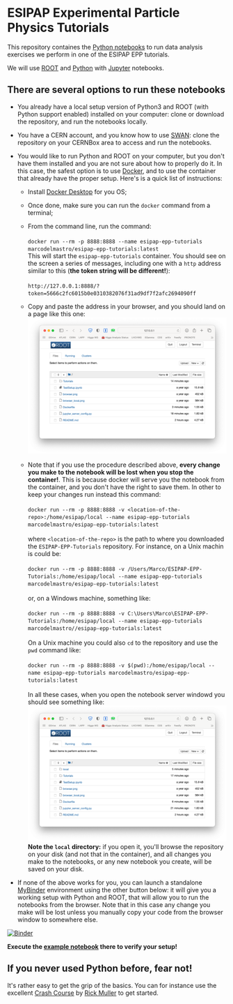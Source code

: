 # ESIPAP  Experimental Particle Physics Tutorials

This repository containes the [Python notebooks](Tutorials) to run data analysis exercises we perform in one of the ESIPAP EPP tutorials.

We will use [ROOT](https://root.cern) and [Python](https://www.python.org) with [Jupyter](https://jupyter.org) notebooks. 

## There are several options to run these notebooks

- You already have a local setup version of Python3 and ROOT (with Python support enabled) installed on your computer: clone or download the repository, and run the notebooks locally.

- You have a CERN account, and you know how to use [SWAN](http://swan.cern.ch): clone the repository on your CERNBox area to access and run the notebooks.

- You would like to run Python and ROOT on your computer, but you don't have them installed and you are not sure about how to properly do it. In this case, the safest option is to use [Docker](https://www.docker.com), and to use the container that already have the proper setup. Here's is a quick list of instructions:

   * Install [Docker Desktop](https://www.docker.com/products/docker-desktop) for you OS;

   * Once done, make sure you can run the `docker` command from a terminal;

   * From the command line, run the command:  
     \
     `docker run --rm -p 8888:8888 --name esipap-epp-tutorials marcodelmastro/esipap-epp-tutorials:latest`
	 \
     This will start the `esipap-epp-tutorials` container.
	 You should see on the screen a series of messages, including one with a `http` address similar to this (**the token string will be different!**):  
	 \
     `http://127.0.0.1:8888/?token=5666c2fc6015b0e0310382076f31ad9df7f2afc2694090ff`

   * Copy and paste the address in your browser, and you should land on a page like this one:  
     ![ROOT Notebook browser](browser.png)

   * Note that if you use the procedure described above, **every change you make to the notebook will be lost when you stop the container!**. 
     This is because docker will serve you the notebook from the container, and you don't have the right to save them. 
	 In other to keep your changes run instead this command:  
	 \
     `docker run --rm -p 8888:8888 -v <location-of-the-repo>:/home/esipap/local --name esipap-epp-tutorials marcodelmastro/esipap-epp-tutorials:latest`  
	 \
	 where `<location-of-the-repo>` is the path to where you downloaded the `ESIPAP-EPP-Tutorials` repository. For instance, on a Unix machin is could be:  
	 \
	 `docker run --rm -p 8888:8888 -v /Users/Marco/ESIPAP-EPP-Tutorials:/home/esipap/local --name esipap-epp-tutorials marcodelmastro/esipap-epp-tutorials:latest`  
	 \
	 or, on a Windows machine, something like:  
	 \
	 `docker run --rm -p 8888:8888 -v C:\Users\Marco\ESIPAP-EPP-Tutorials:/home/esipap/local --name esipap-epp-tutorials marcodelmastro//esipap-epp-tutorials:latest`  
	 \
	 On a Unix machine you could also `cd` to the repository and use the `pwd` command like:  
	 \
	 `docker run --rm -p 8888:8888 -v $(pwd):/home/esipap/local --name esipap-epp-tutorials marcodelmastro/esipap-epp-tutorials:latest`  
	 \
	 In all these cases, when you open the notebook server windowd you should see something like:  
	 ![ROOT Notebook browser](browser_local.png)
	 **Note the `local` directory:** if you open it, you'll browse the repository on your disk (and not that in the container), and all changes you make to the notebooks, or any new notebook you create, will be saved on your disk.

- If none of the above works for you, you can launch a standalone [MyBinder](https://mybinder.org/v2/gh/marcodelmastro/ESIPAP-EPP-Tutorials/main) environment using the other button below: it will give you a working setup with Python and ROOT, that will allow you to run the notebooks from the browser. Note that in this case any change you make will be lost unless you manually copy your code from the browser window to somewhere else.

[![Binder](https://mybinder.org/badge_logo.svg)](https://mybinder.org/v2/gh/marcodelmastro/ESIPAP-EPP-Tutorials/main)

**Execute the [example notebook](TestSetup.ipynb) there to verify your setup!**

## If you never used Python before, fear not! 

It's rather easy to get the grip of the basics. You can for instance use the excellent [Crash Course](https://github.com/rpmuller/PythonCrashCourse) by [Rick Muller](http://www.cs.sandia.gov/~rmuller/) to get started.

